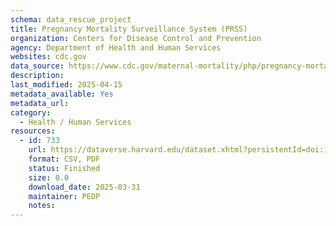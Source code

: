 ```yaml
---
schema: data_rescue_project 
title: Pregnancy Mortality Surveillance System (PRSS)
organization: Centers for Disease Control and Prevention
agency: Department of Health and Human Services
websites: cdc.gov
data_source: https://www.cdc.gov/maternal-mortality/php/pregnancy-mortality-surveillance/index.html
description: 
last_modified: 2025-04-15
metadata_available: Yes
metadata_url: 
category:
  - Health / Human Services
resources:
  - id: 733
    url: https://dataverse.harvard.edu/dataset.xhtml?persistentId=doi:10.7910/DVN/NLIFTL
    format: CSV, PDF
    status: Finished
    size: 0.0
    download_date: 2025-03-31
    maintainer: PEDP
    notes: 
---
```

